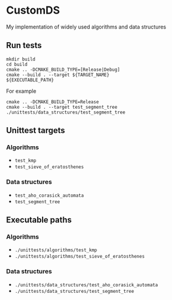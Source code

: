 # CustomDS

My implementation of widely used algorithms and data structures

## Run tests

```
mkdir build
cd build
cmake .. -DCMAKE_BUILD_TYPE=[Release|Debug]
cmake --build . --target ${TARGET_NAME}
${EXECUTABLE_PATH}
```

For example
```
cmake .. -DCMAKE_BUILD_TYPE=Release
cmake --build . --target test_segment_tree
./unittests/data_structures/test_segment_tree
```

## Unittest targets

### Algorithms
- `test_kmp`
- `test_sieve_of_eratosthenes`

### Data structures
- `test_aho_corasick_automata`
- `test_segment_tree`

## Executable paths

### Algorithms
- `./unittests/algorithms/test_kmp`
- `./unittests/algorithms/test_sieve_of_eratosthenes`

### Data structures
- `./unittests/data_structures/test_aho_corasick_automata`
- `./unittests/data_structures/test_segment_tree`

